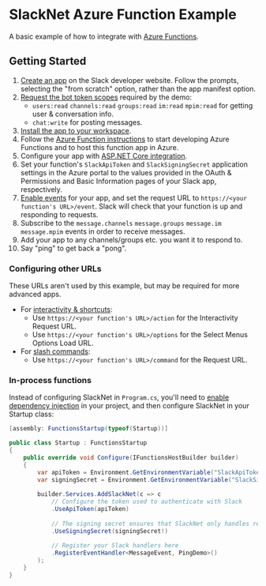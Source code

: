 ﻿# SlackNet Azure Function Example
A basic example of how to integrate with [Azure Functions](https://azure.microsoft.com/en-au/services/functions).

## Getting Started
1. [Create an app](https://api.slack.com/authentication/basics#creating) on the Slack developer website. Follow the prompts, selecting the "from scratch" option, rather than the app manifest option.
2. [Request the bot token scopes](https://api.slack.com/authentication/basics#scopes) required by the demo:
    - `users:read` `channels:read` `groups:read` `im:read` `mpim:read` for getting user & conversation info.
    - `chat:write` for posting messages.
3. [Install the app to your workspace](https://api.slack.com/authentication/basics#installing).
4. Follow the [Azure Function instructions](https://learn.microsoft.com/en-au/azure/azure-functions/create-first-function-vs-code-csharp) to start developing Azure Functions and to host this function app in Azure.
5. Configure your app with [ASP.NET Core integration](https://learn.microsoft.com/en-us/azure/azure-functions/dotnet-isolated-process-guide#aspnet-core-integration).
6. Set your function's `SlackApiToken` and `SlackSigningSecret` application settings in the Azure portal to the values provided in the OAuth & Permissions and Basic Information pages of your Slack app, respectively.
7. [Enable events](https://api.slack.com/apis/connections/events-api#the-events-api__subscribing-to-event-types) for your app, and set the request URL to `https://<your function's URL>/event`. Slack will check that your function is up and responding to requests.
8. Subscribe to the `message.channels` `message.groups` `message.im` `message.mpim` events in order to receive messages.
9. Add your app to any channels/groups etc. you want it to respond to.
10. Say "ping" to get back a "pong".

### Configuring other URLs
These URLs aren't used by this example, but may be required for more advanced apps.
- For [interactivity & shortcuts](https://api.slack.com/interactivity/handling#setup):
    - Use `https://<your function's URL>/action` for the Interactivity Request URL.
    - Use `https://<your function's URL>/options` for the Select Menus Options Load URL.
- For [slash commands](https://api.slack.com/interactivity/slash-commands#creating_commands):
    - Use `https://<your function's URL>/command` for the Request URL.

### In-process functions
Instead of configuring SlackNet in `Program.cs`, you'll need to [enable dependency injection](https://docs.microsoft.com/en-us/azure/azure-functions/functions-dotnet-dependency-injection) in your project, and then configure SlackNet in your Startup class:
```c#
[assembly: FunctionsStartup(typeof(Startup))]

public class Startup : FunctionsStartup
{
    public override void Configure(IFunctionsHostBuilder builder)
    {
        var apiToken = Environment.GetEnvironmentVariable("SlackApiToken", EnvironmentVariableTarget.Process);
        var signingSecret = Environment.GetEnvironmentVariable("SlackSigningSecret", EnvironmentVariableTarget.Process);
        
        builder.Services.AddSlackNet(c => c
            // Configure the token used to authenticate with Slack
            .UseApiToken(apiToken)
        
            // The signing secret ensures that SlackNet only handles requests from Slack
            .UseSigningSecret(signingSecret!)
        
            // Register your Slack handlers here
            .RegisterEventHandler<MessageEvent, PingDemo>()
        );
    }
}
```